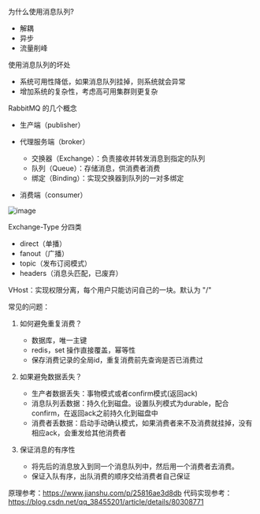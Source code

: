 为什么使用消息队列?
- 解耦
- 异步
- 流量削峰

使用消息队列的坏处
- 系统可用性降低，如果消息队列挂掉，则系统就会异常
- 增加系统的复杂性，考虑高可用集群则更复杂

RabbitMQ 的几个概念

- 生产端（publisher）

- 代理服务端（broker）
    - 交换器（Exchange）：负责接收并转发消息到指定的队列
    - 队列（Queue）：存储消息，供消费者消费
    - 绑定（Binding）：实现交换器到队列的一对多绑定

- 消费端（consumer）

![image](https://upload-images.jianshu.io/upload_images/4237997-edeb65e914ef98ee.png?imageMogr2/auto-orient/strip%7CimageView2/2/w/554/format/webp)


Exchange-Type 分四类

- direct（单播）
- fanout（广播）
- topic（发布订阅模式）
- headers（消息头匹配，已废弃）


VHost：实现权限分离，每个用户只能访问自己的一块。默认为 "/"


常见的问题：

1. 如何避免重复消费？
    - 数据库，唯一主键
    - redis，set 操作直接覆盖，幂等性
    - 保存消费记录的全局id，重复消费前先查询是否已消费过

1. 如果避免数据丢失？
    - 生产者数据丢失：事物模式或者confirm模式(返回ack)
    - 消息队列丢数据：持久化到磁盘。设置队列模式为durable，配合confirm，在返回ack之前持久化到磁盘中
    - 消费者丢数据：启动手动确认模式，如果消费者来不及消费就挂掉，没有相应ack，会重发给其他消费者

1. 保证消息的有序性
    - 将先后的消息放入到同一个消息队列中，然后用一个消费者去消费。
    - 保证入队有序，出队消费的顺序交给消费者自己保证

原理参考：https://www.jianshu.com/p/25816ae3d8db
代码实现参考：https://blog.csdn.net/qq_38455201/article/details/80308771